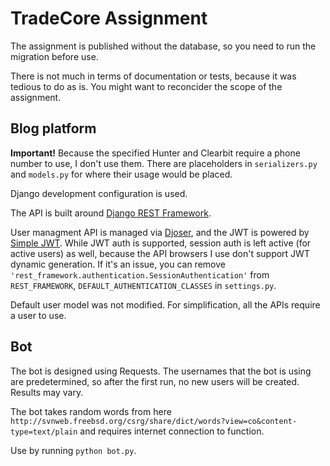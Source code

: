 # TradeCore Assignment

The assignment is published without the database, so you need to run the migration before use.

There is not much in terms of documentation or tests, because it was tedious to do as is. You might want to reconcider the scope of the assignment.

## Blog platform

**Important!** Because the specified Hunter and Clearbit require a phone number to use, I don't use them. There are placeholders in `serializers.py` and `models.py` for where their usage would be placed.

Django development configuration is used.

The API is built around [Django REST Framework](https://www.django-rest-framework.org/).

User managment API is managed via [Djoser](https://github.com/sunscrapers/djoser), and the JWT is powered by [Simple JWT](https://github.com/SimpleJWT/django-rest-framework-simplejwt). While JWT auth is supported, session auth is left active (for active users) as well, because the API browsers I use don't support JWT dynamic generation. If it's an issue, you can remove `'rest_framework.authentication.SessionAuthentication'` from `REST_FRAMEWORK`, `DEFAULT_AUTHENTICATION_CLASSES` in `settings.py`.

Default user model was not modified. For simplification, all the APIs require a user to use.

## Bot

The bot is designed using Requests.
The usernames that the bot is using are predetermined, so after the first run, no new users will be created. Results may vary.

The bot takes random words from here `http://svnweb.freebsd.org/csrg/share/dict/words?view=co&content-type=text/plain` and requires internet connection to function.

Use by running `python bot.py`.